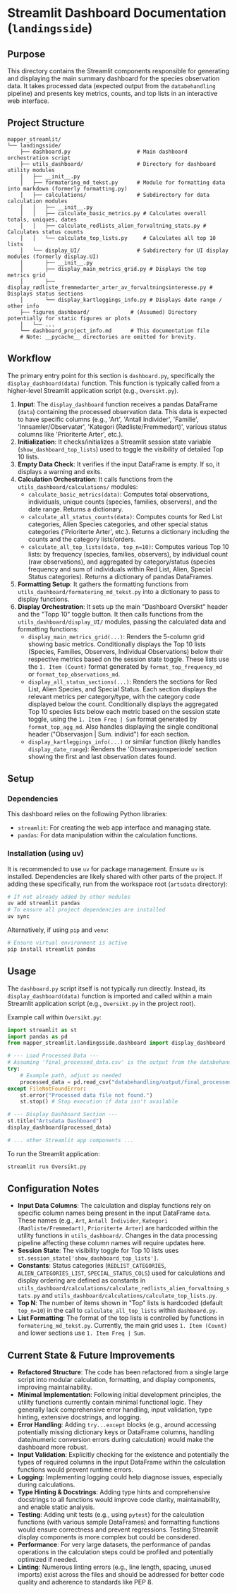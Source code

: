 # Streamlit Dashboard Documentation (`landingsside`)

## Purpose

This directory contains the Streamlit components responsible for generating and displaying the main summary dashboard for the species observation data. It takes processed data (expected output from the `databehandling` pipeline) and presents key metrics, counts, and top lists in an interactive web interface.

## Project Structure

```
mapper_streamlit/
└── landingsside/
    ├── dashboard.py                     # Main dashboard orchestration script
    ├── utils_dashboard/                 # Directory for dashboard utility modules
    │   ├── __init__.py
    │   ├── formatering_md_tekst.py      # Module for formatting data into markdown (formerly formatting.py)
    │   ├── calculations/                # Subdirectory for data calculation modules
    │   │   ├── __init__.py
    │   │   ├── calculate_basic_metrics.py # Calculates overall totals, uniques, dates
    │   │   ├── calculate_redlists_alien_forvaltning_stats.py # Calculates status counts
    │   │   └── calculate_top_lists.py     # Calculates all top 10 lists
    │   └── display_UI/                  # Subdirectory for UI display modules (formerly display.UI)
    │       ├── __init__.py
    │       ├── display_main_metrics_grid.py # Displays the top metrics grid
    │       ├── display_rødliste_fremmedarter_arter_av_forvaltningsinteresse.py # Displays status sections
    │       └── display_kartleggings_info.py # Displays date range / other info
    ├── figures_dashboard/             # (Assumed) Directory potentially for static figures or plots
    │   └── ...
    └── dashboard_project_info.md      # This documentation file
    # Note: __pycache__ directories are omitted for brevity.
```

## Workflow

The primary entry point for this section is `dashboard.py`, specifically the `display_dashboard(data)` function. This function is typically called from a higher-level Streamlit application script (e.g., `Oversikt.py`).

1.  **Input**: The `display_dashboard` function receives a pandas DataFrame (`data`) containing the processed observation data. This data is expected to have specific columns (e.g., 'Art', 'Antall Individer', 'Familie', 'Innsamler/Observatør', 'Kategori (Rødliste/Fremmedart)', various status columns like 'Prioriterte Arter', etc.).
2.  **Initialization**: It checks/initializes a Streamlit session state variable (`show_dashboard_top_lists`) used to toggle the visibility of detailed Top 10 lists.
3.  **Empty Data Check**: It verifies if the input DataFrame is empty. If so, it displays a warning and exits.
4.  **Calculation Orchestration**: It calls functions from the `utils_dashboard/calculations/` modules:
    *   `calculate_basic_metrics(data)`: Computes total observations, individuals, unique counts (species, families, observers), and the date range. Returns a dictionary.
    *   `calculate_all_status_counts(data)`: Computes counts for Red List categories, Alien Species categories, and other special status categories ('Prioriterte Arter', etc.). Returns a dictionary including the counts and the category lists/orders.
    *   `calculate_all_top_lists(data, top_n=10)`: Computes various Top 10 lists: by frequency (species, families, observers), by individual count (raw observations), and aggregated by category/status (species frequency and sum of individuals within Red List, Alien, Special Status categories). Returns a dictionary of pandas DataFrames.
5.  **Formatting Setup**: It gathers the formatting functions from `utils_dashboard/formatering_md_tekst.py` into a dictionary to pass to display functions.
6.  **Display Orchestration**: It sets up the main "Dashboard Oversikt" header and the "Topp 10" toggle button. It then calls functions from the `utils_dashboard/display_UI/` modules, passing the calculated data and formatting functions:
    *   `display_main_metrics_grid(...)`: Renders the 5-column grid showing basic metrics. Conditionally displays the Top 10 lists (Species, Families, Observers, Individual Observations) below their respective metrics based on the session state toggle. These lists use the `1. Item (Count)` format generated by `format_top_frequency_md` or `format_top_observations_md`.
    *   `display_all_status_sections(...)`: Renders the sections for Red List, Alien Species, and Special Status. Each section displays the relevant metrics per category/type, with the category code displayed below the count. Conditionally displays the aggregated Top 10 species lists below each metric based on the session state toggle, using the `1. Item Freq | Sum` format generated by `format_top_agg_md`. Also handles displaying the single conditional header ("Observasjon | Sum. individ") for each section.
    *   `display_kartleggings_info(...)` or similar function (likely handles `display_date_range`): Renders the 'Observasjonsperiode' section showing the first and last observation dates found.

## Setup

### Dependencies

This dashboard relies on the following Python libraries:

*   `streamlit`: For creating the web app interface and managing state.
*   `pandas`: For data manipulation within the calculation functions.

### Installation (using uv)

It is recommended to use `uv` for package management. Ensure `uv` is installed. Dependencies are likely shared with other parts of the project. If adding these specifically, run from the workspace root (`artsdata` directory):

```bash
# If not already added by other modules
uv add streamlit pandas
# To ensure all project dependencies are installed
uv sync
```

Alternatively, if using `pip` and `venv`:

```bash
# Ensure virtual environment is active
pip install streamlit pandas
```

## Usage

The `dashboard.py` script itself is not typically run directly. Instead, its `display_dashboard(data)` function is imported and called within a main Streamlit application script (e.g., `Oversikt.py` in the project root).

Example call within `Oversikt.py`:

```python
import streamlit as st
import pandas as pd
from mapper_streamlit.landingsside.dashboard import display_dashboard

# --- Load Processed Data ---
# Assuming 'final_processed_data.csv' is the output from the databehandling pipeline
try:
    # Example path, adjust as needed
    processed_data = pd.read_csv("databehandling/output/final_processed_data.csv")
except FileNotFoundError:
    st.error("Processed data file not found.")
    st.stop() # Stop execution if data isn't available

# --- Display Dashboard Section ---
st.title("Artsdata Dashboard")
display_dashboard(processed_data)

# ... other Streamlit app components ...
```

To run the Streamlit application:

```bash
streamlit run Oversikt.py
```

## Configuration Notes

*   **Input Data Columns**: The calculation and display functions rely on specific column names being present in the input DataFrame `data`. These names (e.g., `Art`, `Antall Individer`, `Kategori (Rødliste/Fremmedart)`, `Prioriterte Arter`) are hardcoded within the utility functions in `utils_dashboard/`. Changes in the data processing pipeline affecting these column names will require updates here.
*   **Session State**: The visibility toggle for Top 10 lists uses `st.session_state['show_dashboard_top_lists']`.
*   **Constants**: Status categories (`REDLIST_CATEGORIES`, `ALIEN_CATEGORIES_LIST`, `SPECIAL_STATUS_COLS`) used for calculations and display ordering are defined as constants in `utils_dashboard/calculations/calculate_redlists_alien_forvaltning_stats.py` and `utils_dashboard/calculations/calculate_top_lists.py`.
*   **Top N**: The number of items shown in "Top" lists is hardcoded (default `top_n=10`) in the call to `calculate_all_top_lists` within `dashboard.py`.
*   **List Formatting**: The format of the top lists is controlled by functions in `formatering_md_tekst.py`. Currently, the main grid uses `1. Item (Count)` and lower sections use `1. Item Freq | Sum`.

## Current State & Future Improvements

*   **Refactored Structure**: The code has been refactored from a single large script into modular calculation, formatting, and display components, improving maintainability.
*   **Minimal Implementation**: Following initial development principles, the utility functions currently contain minimal functional logic. They generally lack comprehensive error handling, input validation, type hinting, extensive docstrings, and logging.
*   **Error Handling**: Adding `try...except` blocks (e.g., around accessing potentially missing dictionary keys or DataFrame columns, handling date/numeric conversion errors during calculation) would make the dashboard more robust.
*   **Input Validation**: Explicitly checking for the existence and potentially the types of required columns in the input DataFrame within the calculation functions would prevent runtime errors.
*   **Logging**: Implementing logging could help diagnose issues, especially during calculations.
*   **Type Hinting & Docstrings**: Adding type hints and comprehensive docstrings to all functions would improve code clarity, maintainability, and enable static analysis.
*   **Testing**: Adding unit tests (e.g., using `pytest`) for the calculation functions (with various sample DataFrames) and formatting functions would ensure correctness and prevent regressions. Testing Streamlit display components is more complex but could be considered.
*   **Performance**: For very large datasets, the performance of pandas operations in the calculation steps could be profiled and potentially optimized if needed.
*   **Linting**: Numerous linting errors (e.g., line length, spacing, unused imports) exist across the files and should be addressed for better code quality and adherence to standards like PEP 8.

